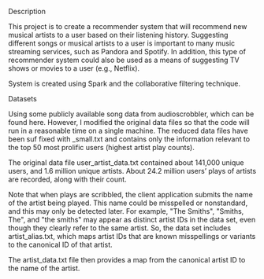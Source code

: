 Description

This project is to create a recommender system that will recommend new musical artists to a user based on their listening history. Suggesting different songs or musical artists to a user is important to many music streaming services, such as Pandora and Spotify. In addition, this type of recommender system could also be used as a means of suggesting TV shows or movies to a user (e.g., Netflix).

System is created using Spark and the collaborative filtering technique. 

Datasets

Using some publicly available song data from audioscrobbler, which can be found here. However, I modified the original data files so that the code will run in a reasonable time on a single machine. The reduced data files have been suf fixed with _small.txt and contains only the information relevant to the top 50 most prolific users (highest artist play counts).

The original data file user_artist_data.txt contained about 141,000 unique users, and 1.6 million unique artists. About 24.2 million users’ plays of artists are recorded, along with their count.

Note that when plays are scribbled, the client application submits the name of the artist being played. This name could be misspelled or nonstandard, and this may only be detected later. For example, "The Smiths", "Smiths, The", and "the smiths" may appear as distinct artist IDs in the data set, even though they clearly refer to the same artist. So, the data set includes artist_alias.txt, which maps artist IDs that are known misspellings or variants to the canonical ID of that artist.

The artist_data.txt file then provides a map from the canonical artist ID to the name of the artist.
